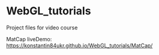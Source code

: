 # WebGL_tutorials
Project files for video course

MatCap
liveDemo: https://konstantin84ukr.github.io/WebGL_tutorials/MatCap/

